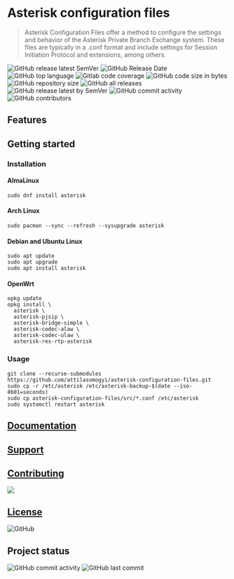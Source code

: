 # Asterisk configuration files

> Asterisk Configuration Files offer a method to configure the settings and behavior of the Asterisk Private Branch Exchange system.
> These files are typically in a .conf format and include settings for Session Initiation Protocol and extensions, among others.

<p align="left">
  <img
    src="https://img.shields.io/github/v/release/attilasomogyi/asterisk-configuration-files"
    alt="GitHub release latest SemVer"
  />
  <img
    src="https://img.shields.io/github/release-date/attilasomogyi/asterisk-configuration-files"
    alt="GitHub Release Date"
  />
  <img
    src="https://img.shields.io/github/languages/top/attilasomogyi/asterisk-configuration-files"
    alt="GitHub top language"
  />
  <img
    src="https://img.shields.io/gitlab/coverage/attilasomogyi/asterisk-configuration-files/main"
    alt="Gitlab code coverage"
  />
  <img
    src="https://img.shields.io/github/languages/code-size/attilasomogyi/asterisk-configuration-files"
    alt="GitHub code size in bytes"
  />
  <img
    src="https://img.shields.io/github/repo-size/attilasomogyi/asterisk-configuration-files"
    alt="GitHub repository size"
  />
  <img
    src="https://img.shields.io/github/downloads/attilasomogyi/asterisk-configuration-files/total"
    alt="GitHub all releases"
  />
  <img
    src="https://img.shields.io/github/downloads/attilasomogyi/asterisk-configuration-files/latest/total"
    alt="GitHub release latest by SemVer"
  />
  <img
    src="https://img.shields.io/github/commit-activity/y/attilasomogyi/asterisk-configuration-files"
    alt="GitHub commit activity"
  />
  <img
    src="https://img.shields.io/github/contributors/attilasomogyi/asterisk-configuration-files"
    alt="GitHub contributors"
  />
</p>

## Features

## Getting started

### Installation

#### AlmaLinux

```shell
sudo dnf install asterisk
```

#### Arch Linux

```shell
sudo pacman --sync --refresh --sysupgrade asterisk
```

#### Debian and Ubuntu Linux

```shell
sudo apt update
sudo apt upgrade
sudo apt install asterisk
```

#### OpenWrt

```shell
opkg update
opkg install \
  asterisk \
  asterisk-pjsip \
  asterisk-bridge-simple \
  asterisk-codec-alaw \
  asterisk-codec-ulaw \
  asterisk-res-rtp-asterisk
```

### Usage

```shell
git clone --recurse-submodules https://github.com/attilasomogyi/asterisk-configuration-files.git
sudo cp -r /etc/asterisk /etc/asterisk-backup-$(date --iso-8601=seconds)
sudo cp asterisk-configuration-files/src/*.conf /etc/asterisk
sudo systemctl restart asterisk
```

## [Documentation](https://attilasomogyi.github.io/asterisk-configuration-files)

## [Support](https://github.com/attilasomogyi/asterisk-configuration-files/blob/main/SUPPORT.md)

## [Contributing](https://github.com/attilasomogyi/asterisk-configuration-files/blob/main/CONTRIBUTING.md)

<a href="https://github.com/attilasomogyi/asterisk-configuration-files/graphs/contributors">
  <img src="https://contrib.rocks/image?repo=attilasomogyi/asterisk-configuration-files" />
</a>

## [License](https://github.com/attilasomogyi/asterisk-configuration-files/blob/main/LICENSE)

<p>
  <img
    src="https://img.shields.io/github/license/attilasomogyi/asterisk-configuration-files"
    alt="GitHub"
  />
<p/>

## Project status

<p>
  <img
    src="https://img.shields.io/github/commit-activity/y/attilasomogyi/asterisk-configuration-files"
    alt="GitHub commit activity"
  />
  <img
      src="https://img.shields.io/github/last-commit/attilasomogyi/asterisk-configuration-files"
      alt="GitHub last commit"
  />
</p>
